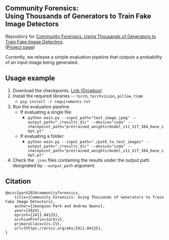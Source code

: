 Community Forensics: \
Using Thousands of Generators to Train Fake Image Detectors
---

Repository for [Community Forensics: Using Thousands of Generators to Train Fake Image Detectors](https://arxiv.org/abs/2411.04125). \
([Project page](https://jespark.net/projects/2024/community_forensics/))

Currently, we release a simple evaluation pipeline that outputs a probability of an input image being generated. 

## Usage example

1. Download the checkpoints. [Link (Dropbox)](https://www.dropbox.com/scl/fi/e8titz35ci9a2ij1oq5mu/model_weights.tar?rlkey=tmyz3tjqf7b4dg071kypsgoal&st=09ud9hdj&dl=0)
2. Install the required libraries -- `torch`, `torchvision`, `pillow`, `timm`
    - `pip install -r requirements.txt`
3. Run the evaluation pipeline.
    - If evaluating a single file:
      - `python main.py --input_path="test_image.jpeg" --output_path="./results_dir" --device="cuda" --checkpoint_path="pretrained_weights/model_v11_ViT_384_base_ckpt.pt"`
    - If evaluating a folder:
      - `python main.py --input_path="./path_to_test_images" --output_path="./results_dir" --device="cuda" --checkpoint_path="pretrained_weights/model_v11_ViT_384_base_ckpt.pt"`
4. Check the `.json` files containing the results under the output path designated by `--output_path` argument.

## Citation

```
@misc{park2024communityforensics,
    title={Community Forensics: Using Thousands of Generators to Train Fake Image Detectors}, 
    author={Jeongsoo Park and Andrew Owens},
    year={2024},
    eprint={2411.04125},
    archivePrefix={arXiv},
    primaryClass={cs.CV},
    url={https://arxiv.org/abs/2411.04125}, 
}
```
